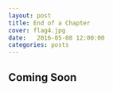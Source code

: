 ```yaml
---
layout: post
title: End of a Chapter
cover: flag4.jpg
date:   2016-05-08 12:00:00
categories: posts
---
```


## Coming Soon